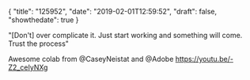 {
  "title": "125952",
  "date": "2019-02-01T12:59:52",
  "draft": false,
  "showthedate": true
}

"[Don't] over complicate it. Just start working and something will come. Trust the process"

Awesome colab from @CaseyNeistat and @Adobe
https://youtu.be/-Z2_ceIyNXg
